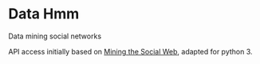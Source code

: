 # Data Hmm
Data mining social networks

API access initially based on [Mining the Social Web](https://github.com/ptwobrussell/Mining-the-Social-Web-2nd-Edition), adapted for python 3.

